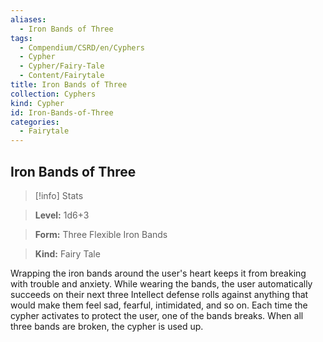 ```yaml
---
aliases:
  - Iron Bands of Three
tags:
  - Compendium/CSRD/en/Cyphers
  - Cypher
  - Cypher/Fairy-Tale
  - Content/Fairytale
title: Iron Bands of Three
collection: Cyphers
kind: Cypher
id: Iron-Bands-of-Three
categories:
  - Fairytale
---
```

## Iron Bands of Three    
>[!info] Stats    
> **Level:** 1d6+3    
> **Form:** Three Flexible Iron Bands    
> **Kind:** Fairy Tale  
    
Wrapping the iron bands around the user's heart keeps it from breaking with trouble and anxiety. While wearing the bands, the user automatically succeeds on their next three Intellect defense rolls against anything that would make them feel sad, fearful, intimidated, and so on. Each time the cypher activates to protect the user, one of the bands breaks. When all three bands are broken, the cypher is used up.
